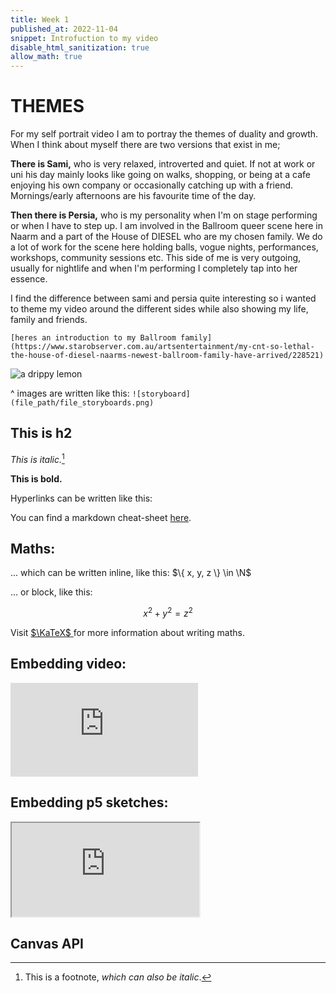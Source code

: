 ```yaml
---
title: Week 1 
published_at: 2022-11-04
snippet: Introfuction to my video  
disable_html_sanitization: true
allow_math: true
---
```


#  THEMES

For my self portrait video I am to portray the themes of duality and growth. 
When I think about myself there are two versions that exist in me;

**There is Sami,** who is very relaxed, introverted and quiet. If not at work or uni his day mainly looks like going on walks, shopping, or being at a cafe enjoying his own company or occasionally catching up with a friend. Mornings/early afternoons are his favourite time of the day. 

**Then there is Persia,** who is my personality when I'm on stage performing or when I have to step up. 
I am involved in the Ballroom queer scene here in Naarm and a part of the House of DIESEL who are my chosen family. We do a lot of work for the scene here holding balls, vogue nights, performances, workshops, community sessions etc. This side of me is very outgoing, usually for nightlife and when I'm performing I completely tap into her essence. 

I find the difference between sami and persia quite interesting so i wanted to theme my video around the different sides while also showing my life, family and friends. 

`[heres an introduction to my Ballroom family](https://www.starobserver.com.au/artsentertainment/my-cnt-so-lethal-the-house-of-diesel-naarms-newest-ballroom-family-have-arrived/228521)`






![a drippy lemon](logo.svg)

^ images are written like this: `![storyboard](file_path/file_storyboards.png)`

## This is h2

*This is italic.*[^1]

[^1]: This is a footnote, *which can also be italic*.

**This is bold.**

Hyperlinks can be written like this: 

You can find a markdown cheat-sheet [here](https://www.markdownguide.org/cheat-sheet/).

## Maths:

... which can be written inline, like this: $\{ x, y, z \} \in \N$

... or block, like this:

$$ x^2 + y^2 = z^2 $$

Visit [ $\KaTeX$ ](https://katex.org/docs/supported#fractions-and-binomials) for more information about writing maths.

## Embedding video:

<iframe id="coding_train_video" src="https://www.youtube.com/embed/rI_y2GAlQFM?si=RDgjkpunxk1mQzMI" title="YouTube video player" frameborder="0" allow="accelerometer; autoplay; clipboard-write; encrypted-media; gyroscope; picture-in-picture; web-share" referrerpolicy="strict-origin-when-cross-origin" allowfullscreen></iframe>

<script type="module">

    console.log (`hello world! 🚀`)

    const iframe  = document.getElementById (`coding_train_video`)
    iframe.width  = iframe.parentNode.scrollWidth
    iframe.height = iframe.width * 9 / 16

</script>

## Embedding p5 sketches:

<iframe id="falling_falling" src="https://editor.p5js.org/capogreco/full/Fkg05m7aA"></iframe>

<script type="module">

    const iframe  = document.getElementById (`falling_falling`)
    iframe.width  = iframe.parentNode.scrollWidth
    iframe.height = iframe.width * 9 / 16 + 42

</script>

## Canvas API

<canvas id="canvas_example"></canvas>

<script type="module">
    const cnv = document.getElementById (`canvas_example`)
    cnv.width = cnv.parentNode.scrollWidth
    cnv.height = cnv.width * 9 / 16

    const ctx = cnv.getContext (`2d`)
    const pos = {
        x: -100,
        y: cnv.height / 2 - 50
    }
    
    function draw_frame () {
        ctx.fillStyle = `turquoise`
        ctx.fillRect (0, 0, cnv.width, cnv.height)

        ctx.fillStyle = `hotpink`
        ctx.fillRect (pos.x, pos.y, 100, 100)

        pos.x += 2

        if (pos.x > cnv.width) {
            pos.x = -100
        }

        requestAnimationFrame (draw_frame)
    }

    draw_frame ()
</script>


